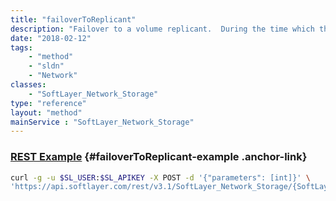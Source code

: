 ```yaml
---
title: "failoverToReplicant"
description: "Failover to a volume replicant.  During the time which the replicant is in use the local nas volume will not be available. "
date: "2018-02-12"
tags:
    - "method"
    - "sldn"
    - "Network"
classes:
    - "SoftLayer_Network_Storage"
type: "reference"
layout: "method"
mainService : "SoftLayer_Network_Storage"
---
```


### [REST Example](#failoverToReplicant-example) <a href="/article/rest/"><i class="fas fa-question"></i></a> {#failoverToReplicant-example .anchor-link} 
```bash
curl -g -u $SL_USER:$SL_APIKEY -X POST -d '{"parameters": [int]}' \
'https://api.softlayer.com/rest/v3.1/SoftLayer_Network_Storage/{SoftLayer_Network_StorageID}/failoverToReplicant'
```
